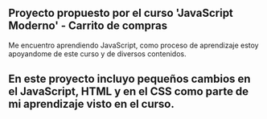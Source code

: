 **Proyecto propuesto por el curso 'JavaScript Moderno' - Carrito de compras**
---
Me encuentro aprendiendo JavaScript, como proceso de aprendizaje estoy apoyandome de este curso y de diversos contenidos.

En este proyecto incluyo pequeños cambios en el JavaScript, HTML y en el CSS como parte de mi aprendizaje visto en el curso. 
---
